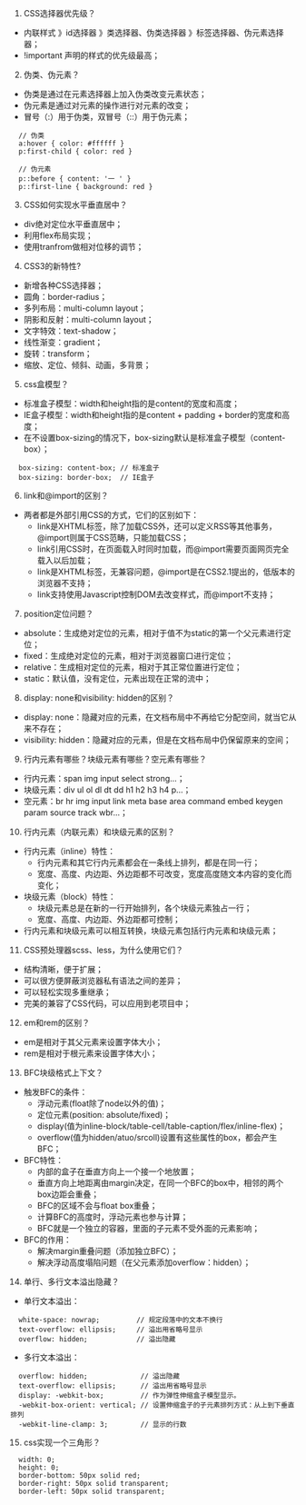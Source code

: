 1. CSS选择器优先级？
- 内联样式 》id选择器 》类选择器、伪类选择器 》标签选择器、伪元素选择器；
- !important 声明的样式的优先级最高；

2. 伪类、伪元素？
- 伪类是通过在元素选择器上加入伪类改变元素状态；
- 伪元素是通过对元素的操作进行对元素的改变；
- 冒号（:）用于伪类，双冒号（::）用于伪元素；
```
  // 伪类
  a:hover { color: #ffffff }
  p:first-child { color: red }

  // 伪元素
  p::before { content: '一 ' }
  p::first-line { background: red }
```

3. CSS如何实现水平垂直居中？
- div绝对定位水平垂直居中；
- 利用flex布局实现；
- 使用tranfrom做相对位移的调节；

4. CSS3的新特性?
- 新增各种CSS选择器；
- 圆角：border-radius；
- 多列布局：multi-column layout；
- 阴影和反射：multi-column layout；
- 文字特效：text-shadow；
- 线性渐变：gradient；
- 旋转：transform；
- 缩放、定位、倾斜、动画，多背景；

5. css盒模型？
- 标准盒子模型：width和height指的是content的宽度和高度；
- IE盒子模型：width和height指的是content + padding + border的宽度和高度；
- 在不设置box-sizing的情况下，box-sizing默认是标准盒子模型（content-box）；
```
  box-sizing: content-box; // 标准盒子
  box-sizing: border-box;  // IE盒子
```

6. link和@import的区别？
- 两者都是外部引用CSS的方式，它们的区别如下：
  - link是XHTML标签，除了加载CSS外，还可以定义RSS等其他事务，@import则属于CSS范畴，只能加载CSS；
  - link引用CSS时，在页面载入时同时加载，而@import需要页面网页完全载入以后加载；
  - link是XHTML标签，无兼容问题，@import是在CSS2.1提出的，低版本的浏览器不支持；
  - link支持使用Javascript控制DOM去改变样式，而@import不支持；

7. position定位问题？
- absolute：生成绝对定位的元素，相对于值不为static的第一个父元素进行定位；
- fixed：生成绝对定位的元素，相对于浏览器窗口进行定位；
- relative：生成相对定位的元素，相对于其正常位置进行定位；
- static：默认值，没有定位，元素出现在正常的流中；

8. display: none和visibility: hidden的区别？
- display: none：隐藏对应的元素，在文档布局中不再给它分配空间，就当它从来不存在；
- visibility: hidden：隐藏对应的元素，但是在文档布局中仍保留原来的空间；

9. 行内元素有哪些？块级元素有哪些？空元素有哪些？
- 行内元素：span img input select strong...；
- 块级元素：div ul ol dl dt dd h1 h2 h3 h4 p...；
- 空元素：br hr img input link meta base area command embed keygen param source track wbr...；

10. 行内元素（内联元素）和块级元素的区别？
- 行内元素（inline）特性：
  - 行内元素和其它行内元素都会在一条线上排列，都是在同一行；
  - 宽度、高度、内边距、外边距都不可改变，宽度高度随文本内容的变化而变化；
- 块级元素（block）特性：
  - 块级元素总是在新的一行开始排列，各个块级元素独占一行；
  - 宽度、高度、内边距、外边距都可控制；
- 行内元素和块级元素可以相互转换，块级元素包括行内元素和块级元素；

11. CSS预处理器scss、less，为什么使用它们？
- 结构清晰，便于扩展；
- 可以很方便屏蔽浏览器私有语法之间的差异；
- 可以轻松实现多重继承；
- 完美的兼容了CSS代码，可以应用到老项目中；

12. em和rem的区别？
- em是相对于其父元素来设置字体大小；
- rem是相对于根元素来设置字体大小；

13. BFC块级格式上下文？
- 触发BFC的条件：
  - 浮动元素(float除了node以外的值)；
  - 定位元素(position: absolute/fixed)；
  - display(值为inline-block/table-cell/table-caption/flex/inline-flex)；
  - overflow(值为hidden/atuo/srcoll)设置有这些属性的box，都会产生BFC；
- BFC特性：
  - 内部的盒子在垂直方向上一个接一个地放置；
  - 垂直方向上地距离由margin决定，在同一个BFC的box中，相邻的两个box边距会重叠；
  - BFC的区域不会与float box重叠；
  - 计算BFC的高度时，浮动元素也参与计算；
  - BFC就是一个独立的容器，里面的子元素不受外面的元素影响；
- BFC的作用：
  - 解决margin重叠问题（添加独立BFC）；
  - 解决浮动高度塌陷问题（在父元素添加overflow：hidden）；

14. 单行、多行文本溢出隐藏？
- 单行文本溢出：
```
  white-space: nowrap;         // 规定段落中的文本不换行
  text-overflow: ellipsis;     // 溢出用省略号显示
  overflow: hidden;            // 溢出隐藏
```
- 多行文本溢出：
```
  overflow: hidden;             // 溢出隐藏
  text-overflow: ellipsis;      // 溢出用省略号显示
  display: -webkit-box;         // 作为弹性伸缩盒子模型显示。
  -webkit-box-orient: vertical; // 设置伸缩盒子的子元素排列方式：从上到下垂直排列
  -webkit-line-clamp: 3;        // 显示的行数
```

15. css实现一个三角形？
```
  width: 0;
  height: 0;
  border-bottom: 50px solid red;
  border-right: 50px solid transparent;
  border-left: 50px solid transparent;
```
